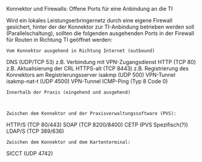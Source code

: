 Konnektor und Firewalls: Offene Ports für eine Anbindung an die TI


Wird ein lokales Leistungserbringernetz durch eine eigene Firewall gesichert, hinter der der Konnektor zur TI-Anbindung betrieben werden soll (Parallelschaltung), sollten die folgenden ausgehenden Ports in der Firewall für Routen in Richtung TI geöffnet werden:

    Vom Konnektor ausgehend in Richtung Internet (outbound)

DNS (UDP/TCP 53) z.B. Verbindung mit VPN-Zugangsdienst
HTTP (TCP 80) z.B. Aktualisierung der CRL
HTTPS-alt (TCP 8443) z.B. Registrierung des Konnektors am Registrierungsserver
isakmp (UDP 500) VPN-Tunnel
isakmp-nat-t (UDP 4500) VPN-Tunnel
ICMP-Ping (Typ 8 Code 0)


    Innerhalb der Praxis (eingehend und ausgehend)



    Zwischen dem Konnektor und der Praxisverwaltungssoftware (PVS):

HTTP/S (TCP 80/443)
SOAP (TCP 8200/8400)
CETP (PVS Spezifisch(?))
LDAP/S (TCP 389/636)


    Zwischen dem Konnektor und dem Kartenterminal:

SICCT (UDP 4742)
